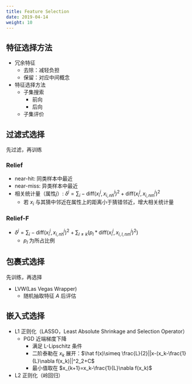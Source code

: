 ```yaml
---
title: Feature Selection
date: 2019-04-14
weight: 10
---
```


## 特征选择方法

- 冗余特征
  - 去除：减轻负担
  - 保留：对应中间概念
- 特征选择方法
  - 子集搜索
    - 前向
    - 后向
  - 子集评价

## 过滤式选择

先过滤，再训练

### Relief

- near-hit: 同类样本中最近
- near-miss: 异类样本中最近
- 相关统计量（属性$j$）: $\delta^j=\sum_i-\text{diff}(x_i^j,x_{i,nh}^j)^2+\text{diff}(x_i^j,x_{i,nm}^j)^2$
  - 若 $x_i$ 与其猜中邻近在属性上的距离小于猜错邻近，增大相关统计量

### Relief-F

- $\delta^j=\sum_i-\text{diff}(x_i^j,x_{i,nh}^j)^2+\sum_{l\not=k}(p_l*\text{diff}(x_i^j,x_{i,l,nm}^j)^2)$
  - $p_l$ 为所占比例

## 包裹式选择

先训练，再选择

- LVW(Las Vegas Wrapper)
  - 随机抽取特征 $A$ 后评估

## 嵌入式选择

- L1 正则化（LASSO，Least Absolute Shrinkage and Selection Operator）
  - PGD 近端梯度下降
    - 满足 L-Lipschitz 条件
    - 二阶泰勒在 $x_k$ 展开：$\hat f(x)\simeq \frac{L}{2}||x-(x_k-\frac{1}{L}\nabla f(x_k)||^2_2+C$
    - 最小值取在 $x_{k+1}=x_k-\frac{1}{L}\nabla f(x_k)$
- L2 正则化（岭回归）
